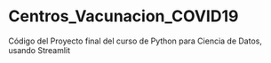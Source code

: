 # Centros_Vacunacion_COVID19
Código del Proyecto final del curso de Python para Ciencia de Datos, usando Streamlit
